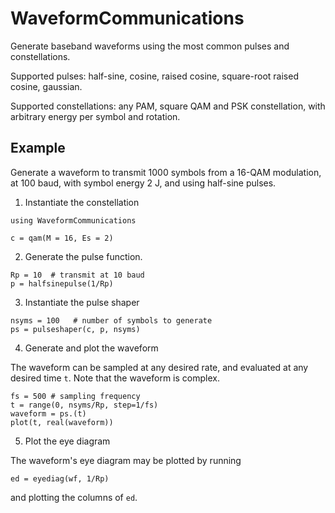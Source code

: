 # WaveformCommunications

Generate baseband waveforms using the most common pulses and constellations.

Supported pulses: half-sine, cosine, raised cosine, square-root raised cosine,
gaussian.

Supported constellations: any PAM, square QAM and PSK constellation, with arbitrary
energy per symbol and rotation.

## Example

Generate a waveform to transmit 1000 symbols from a 16-QAM modulation, at 100 baud, with
symbol energy 2 J, and using half-sine pulses.

1. Instantiate the constellation

```
using WaveformCommunications

c = qam(M = 16, Es = 2)
```

2. Generate the pulse function.

```
Rp = 10  # transmit at 10 baud
p = halfsinepulse(1/Rp)
```

3. Instantiate the pulse shaper

```
nsyms = 100   # number of symbols to generate
ps = pulseshaper(c, p, nsyms)
```

4. Generate and plot the waveform

The waveform can be sampled at any desired rate, and evaluated at any desired time `t`. Note that the waveform is complex.

```
fs = 500 # sampling frequency
t = range(0, nsyms/Rp, step=1/fs)
waveform = ps.(t)
plot(t, real(waveform))
```

5. Plot the eye diagram

The waveform's eye diagram may be plotted by running

```
ed = eyediag(wf, 1/Rp)
```

and plotting the columns of `ed`.